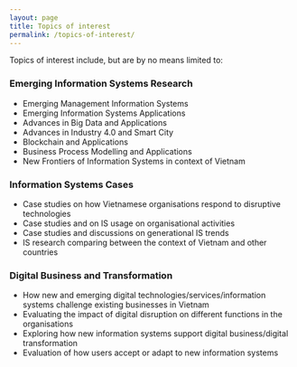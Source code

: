```yaml
---
layout: page
title: Topics of interest
permalink: /topics-of-interest/
---
```


Topics of interest include, but are by no means limited to:

### Emerging Information Systems Research 
- Emerging Management Information Systems  
- Emerging Information Systems Applications 
- Advances in Big Data and Applications 
- Advances in Industry 4.0 and Smart City 
- Blockchain and Applications 
- Business Process Modelling and Applications 
- New Frontiers of Information Systems in context of Vietnam 

### Information Systems Cases 
- Case studies on how Vietnamese organisations respond to disruptive technologies  
- Case studies and on IS usage on organisational activities 
- Case studies and discussions on generational IS trends 
- IS research comparing between the context of Vietnam and other countries 

### Digital Business and Transformation 
- How new and emerging digital technologies/services/information systems challenge existing businesses in Vietnam 
- Evaluating the impact of digital disruption on different functions in the organisations 
- Exploring how new information systems support digital business/digital transformation 
- Evaluation of how users accept or adapt to new information systems 